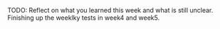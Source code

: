 TODO: Reflect on what you learned this week and what is still unclear.
Finishing up the weeklky tests in week4 and week5.